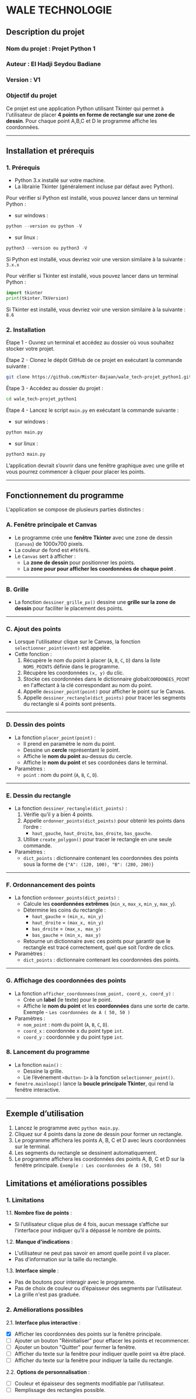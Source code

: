# WALE TECHNOLOGIE

## Description du projet

### Nom du projet : Projet Python 1

### Auteur : El Hadji Seydou Badiane

### Version : V1

### Objectif du projet

Ce projet est une application Python utilisant Tkinter qui permet à l'utilisateur de placer **4 points en forme de rectangle sur une zone de dessin**. Pour chaque point A,B,C et D le programme affiche les coordonnées.

---

## Installation et prérequis

### 1. Prérequis

- Python 3.x installé sur votre machine.
- La librairie Tkinter (généralement incluse par défaut avec Python).

Pour vérifier si Python est installé, vous pouvez lancer dans un terminal Python :

- sur windows :

```python
python --version ou python -V
```

- sur linux :

```python
python3 --version ou python3 -V
```

Si Python est installé, vous devriez voir une version similaire à la suivante : `3.x.x`

Pour vérifier si Tkinter est installé, vous pouvez lancer dans un terminal Python :

```python
import tkinter
print(tkinter.TkVersion)
```

Si Tkinter est installé, vous devriez voir une version similaire à la suivante : `8.6`

### 2. Installation

Étape 1 - Ouvrez un terminal et accédez au dossier où vous souhaitez stocker votre projet.

Étape 2 - Clonez le dépôt GitHub de ce projet en exécutant la commande suivante :

```bash
git clone https://github.com/Mister-Bajaan/wale_tech-projet_python1.git
```

Étape 3 - Accédez au dossier du projet :

```bash
cd wale_tech-projet_python1
```

Étape 4 - Lancez le script `main.py` en exécutant la commande suivante :

- sur windows :

```bash
python main.py
```

- sur linux :

```bash
python3 main.py 
```

L’application devrait s’ouvrir dans une fenêtre graphique avec une grille et vous pourrez commencer à cliquer pour placer les points.

---

## Fonctionnement du programme

L'application se compose de plusieurs parties distinctes :

### A. Fenêtre principale et Canvas

- Le programme crée une **fenêtre Tkinter** avec une zone de dessin (`Canvas`) de 1000x700 pixels.
- La couleur de fond est `#f6f6f6`.
- Le `Canvas` sert à afficher :
  - La **zone de dessin** pour positionner les points.
  - La **zone pour pour afficher les coordonnées de chaque point** .
  <!-- - La **zone pour l'interaction avec le programme** pour afficher les boutons afin de quitter/réinitialiser le programme. -->

---

### B. Grille

- La fonction `dessiner_grille_px()` dessine une **grille sur la zone de dessin** pour faciliter le placement des points.

---

### C. Ajout des points

- Lorsque l'utilisateur clique sur le Canvas, la fonction `selectionner_point(event)` est appelée.
- Cette fonction :
  1. Récupère le nom du point à placer (`A`, `B`, `C`, `D`) dans la liste `NOMS_POINTS` définie dans le programme.
  2. Récupère les coordonnées `(x, y)` du clic.
  3. Stocke ces coordonnées dans le dictionnaire global`COORDONEES_POINT` en l'affectant à la clé correspondant au nom du point.
  4. Appelle `dessiner_point(point)` pour afficher le point sur le Canvas.
  5. Appelle `dessiner_rectangle(dict_points)` pour tracer les segments du rectangle si 4 points sont présents.

---

### D. Dessin des points

- La fonction `placer_point(point)` :
  - Il prend en paramètre le nom du point.
  - Dessine un **cercle** représentant le point.
  - Affiche le **nom du point** au-dessus du cercle.
  - Affiche le **nom du point** et ses coordonées dans le terminal.
- Paramètres :
  - `point` : nom du point (`A`, `B`, `C`, `D`).

---

### E. Dessin du rectangle

- La fonction `dessiner_rectangle(dict_points)` :
  1. Vérifie qu’il y a bien 4 points.
  2. Appelle `ordonner_points(dict_points)` pour obtenir les points dans l’ordre :
     - `haut_gauche`, `haut_droite`, `bas_droite`, `bas_gauche`.
  3. Utilise `create_polygon()` pour tracer le rectangle en une seule commande.
- Paramètres :
  - `dict_points` : dictionnaire contenant les coordonnées des points sous la forme de `{"A": (120, 100), "B": (280, 200)}`

---

### F. Ordonnancement des points

- La fonction `ordonner_points(dict_points)` :
  - Calcule les **coordonnées extrêmes** (`min_x`, `max_x`, `min_y`, `max_y`).
  - Détermine les coins du rectangle :
    - `haut_gauche` = `(min_x, min_y)`
    - `haut_droite` = `(max_x, min_y)`
    - `bas_droite` = `(max_x, max_y)`
    - `bas_gauche` = `(min_x, max_y)`
  - Retourne un dictionnaire avec ces points pour garantir que le rectangle est tracé correctement, quel que soit l’ordre de clics.
- Paramètres :
  - `dict_points` : dictionnaire contenant les coordonnées des points.

---

### G. Affichage des coordonnées des points

- La fonction `afficher_coordonnees(nom_point, coord_x, coord_y)` :
  - Crée un **label** (le texte) pour le point.
  - Affiche le **nom du point** et les **coordonnées** dans une sorte de carte. Exemple - `Les coordonnées de A ( 50, 50 )`
- Paramètres :
  - `nom_point` : nom du point (`A`, `B`, `C`, `D`).
  - `coord_x` : coordonnée x du point type `int`.
  - `coord_y` : coordonnée y du point type `int`.

### 8. Lancement du programme

- La fonction `main()` :
  - Dessine la grille.
  - Lie l’événement `<Button-1>` à la fonction `selectionner_point()`.
- `fenetre.mainloop()` lance la **boucle principale Tkinter**, qui rend la fenêtre interactive.

---

## Exemple d’utilisation

1. Lancez le programme avec `python main.py`.
2. Cliquez sur 4 points dans la zone de dessin pour former un rectangle.
3. Le programme affichera les points A, B, C et D avec leurs coordonnées sur le terminal.
4. Les segments du rectangle se dessinent automatiquement.
5. Le programme affichera les coordonnées des points A, B, C et D sur la fenêtre principale. `Exemple : Les coordonnées de A (50, 50)`

<!-- ### Exemple de coordonnées pour un rectangle :

- A (50, 50)
- B (200, 50)
- C (200, 100)
- D (50, 100)

Le rectangle apparaîtra ainsi :

A ----- B
|       |
D ----- C -->

## Limitations et améliorations possibles

### 1. Limitations

1.1. **Nombre fixe de points** :  

- Si l’utilisateur clique plus de 4 fois, aucun message s’affiche sur l'interface pour indiquer qu’il a dépassé le nombre de points.

1.2. **Manque d'indications** :

- L'utilisateur ne peut pas savoir en amont quelle point il va placer.
- Pas d'information sur la taille du rectangle.

1.3. **Interface simple** :  

- Pas de boutons pour interagir avec le programme.
- Pas de choix de couleur ou d’épaisseur des segments par l’utilisateur.
- La grille n'est pas graduée.

### 2. Améliorations possibles

2.1. **Interface plus interactive** :  

- [x] Afficher les coordonnées des points sur la fenêtre principale.
- [ ] Ajouter un bouton "Réinitialiser" pour effacer les points et recommencer.
- [ ] Ajouter un bouton "Quitter" pour fermer la fenêtre.
- [ ] Afficher du texte sur la fenêtre pour indiquer quelle point va être placé.
- [ ] Afficher du texte sur la fenêtre pour indiquer la taille du rectangle.

2.2. **Options de personnalisation** :  

- [ ] Couleur et épaisseur des segments modifiable par l’utilisateur.
- [ ] Remplissage des rectangles possible.